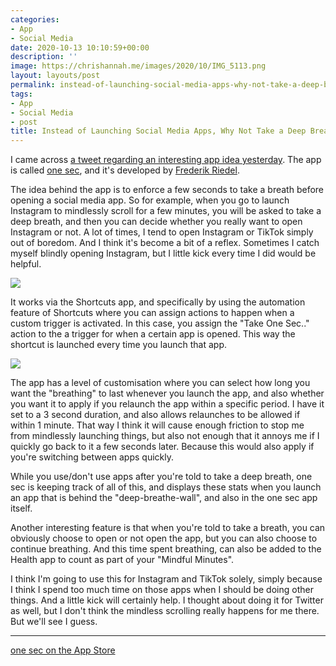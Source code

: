 ```yaml
---
categories:
- App
- Social Media
date: 2020-10-13 10:10:59+00:00
description: ''
image: https://chrishannah.me/images/2020/10/IMG_5113.png
layout: layouts/post
permalink: instead-of-launching-social-media-apps-why-not-take-a-deep-breath-first/
tags:
- App
- Social Media
- post
title: Instead of Launching Social Media Apps, Why Not Take a Deep Breath First?
---
```


I came across [a tweet regarding an interesting app idea yesterday](https://twitter.com/frederikriedel/status/1315324134327549952?s=21). The app is called [one sec](https://t.co/HP48DYPhYu?amp=1), and it's developed by [Frederik Riedel](https://twitter.com/frederikRiedel).

The idea behind the app is to enforce a few seconds to take a breath before opening a social media app. So for example, when you go to launch Instagram to mindlessly scroll for a few minutes, you will be asked to take a deep breath, and then you can decide whether you really want to open Instagram or not. A lot of times, I tend to open Instagram or TikTok simply out of boredom. And I think it's become a bit of a reflex. Sometimes I catch myself blindly opening Instagram, but I little kick every time I did would be helpful.

<img src="https://chrishannah.me/images/2020/10/Image-2-1.png">

It works via the Shortcuts app, and specifically by using the automation feature of Shortcuts where you can assign actions to happen when a custom trigger is activated. In this case, you assign the "Take One Sec.." action to the a trigger for when a certain app is opened. This way the shortcut is launched every time you launch that app.

<img src="https://chrishannah.me/images/2020/10/Image-3.PNG">

The app has a level of customisation where you can select how long you want the "breathing" to last whenever you launch the app, and also whether you want it to apply if you relaunch the app within a specific period. I have it set to a 3 second duration, and also allows relaunches to be allowed if within 1 minute. That way I think it will cause enough friction to stop me from mindlessly launching things, but also not enough that it annoys me if I quickly go back to it a few seconds later. Because this would also apply if you're switching between apps quickly.

While you use/don't use apps after you're told to take a deep breath, one sec is keeping track of all of this, and displays these stats when you launch an app that is behind the "deep-breathe-wall", and also in the one sec app itself.

Another interesting feature is that when you're told to take a breath, you can obviously choose to open or not open the app, but you can also choose to continue breathing. And this time spent breathing, can also be added to the Health app to count as part of your "Mindful Minutes".

I think I'm going to use this for Instagram and TikTok solely, simply because I think I spend too much time on those apps when I should be doing other things. And a little kick will certainly help. I thought about doing it for Twitter as well, but I don't think the mindless scrolling really happens for me there. But we'll see I guess.

---

[one sec on the App Store](https://apps.apple.com/de/app/one-sec-take-a-deep-breath/id1532875441?l=en)
